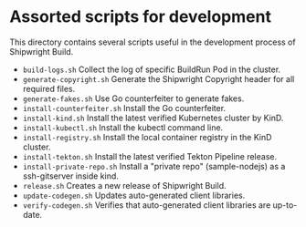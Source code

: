 <!--
Copyright The Shipwright Contributors

SPDX-License-Identifier: Apache-2.0
-->
# Assorted scripts for development

This directory contains several scripts useful in the development process of Shipwright Build.

- `build-logs.sh` Collect the log of specific BuildRun Pod in the cluster.
- `generate-copyright.sh` Generate the Shipwright Copyright header for all required files.
- `generate-fakes.sh` Use Go counterfeiter to generate fakes.
- `install-counterfeiter.sh` Install the Go counterfeiter.
- `install-kind.sh` Install the latest verified Kubernetes cluster by KinD.
- `install-kubectl.sh` Install the kubectl command line.
- `install-registry.sh` Install the local container registry in the KinD cluster.
- `install-tekton.sh` Install the latest verified Tekton Pipeline release.
- `install-private-repo.sh` Install a "private repo" (sample-nodejs) as a ssh-gitserver inside kind.
- `release.sh` Creates a new release of Shipwright Build.
- `update-codegen.sh` Updates auto-generated client libraries.
- `verify-codegen.sh` Verifies that auto-generated client libraries are up-to-date.
